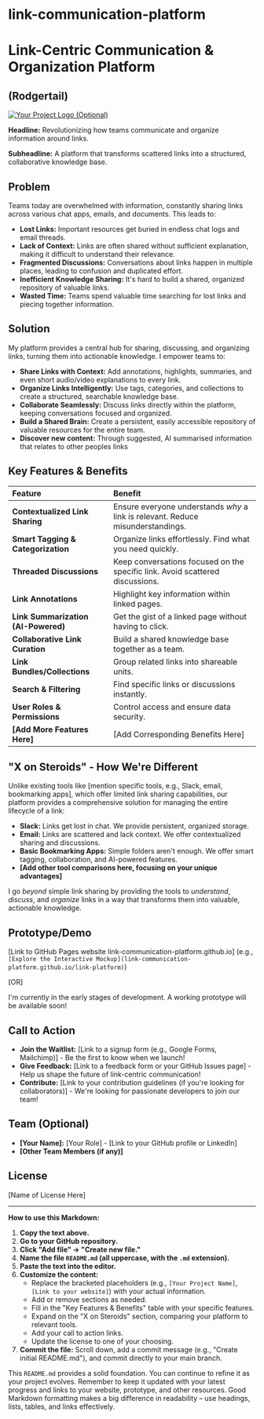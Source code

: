 # link-communication-platform


# Link-Centric Communication & Organization Platform

## (Rodgertail)

[![Your Project Logo (Optional)](link-to-your-logo.png)](link-to-your-website)

**Headline:** Revolutionizing how teams communicate and organize information around links.

**Subheadline:** A platform that transforms scattered links into a structured, collaborative knowledge base.

## Problem

Teams today are overwhelmed with information, constantly sharing links across various chat apps, emails, and documents. This leads to:

*   **Lost Links:** Important resources get buried in endless chat logs and email threads.
*   **Lack of Context:** Links are often shared without sufficient explanation, making it difficult to understand their relevance.
*   **Fragmented Discussions:** Conversations about links happen in multiple places, leading to confusion and duplicated effort.
*   **Inefficient Knowledge Sharing:**  It's hard to build a shared, organized repository of valuable links.
*   **Wasted Time:**  Teams spend valuable time searching for lost links and piecing together information.

## Solution

My platform provides a central hub for sharing, discussing, and organizing links, turning them into actionable knowledge.  I empower teams to:

*   **Share Links with Context:**  Add annotations, highlights, summaries, and even short audio/video explanations to every link.
*   **Organize Links Intelligently:**  Use tags, categories, and collections to create a structured, searchable knowledge base.
*   **Collaborate Seamlessly:**  Discuss links directly within the platform, keeping conversations focused and organized.
*   **Build a Shared Brain:**  Create a persistent, easily accessible repository of valuable resources for the entire team.
* **Discover new content:** Through suggested, AI summarised information that relates to other peoples links

## Key Features & Benefits

| Feature                     | Benefit                                                                        |
| :-------------------------- | :----------------------------------------------------------------------------- |
| **Contextualized Link Sharing** | Ensure everyone understands *why* a link is relevant. Reduce misunderstandings. |
| **Smart Tagging & Categorization** | Organize links effortlessly. Find what you need quickly.                         |
| **Threaded Discussions**        | Keep conversations focused on the specific link. Avoid scattered discussions. |
| **Link Annotations**       | Highlight key information within linked pages.                                   |
| **Link Summarization (AI-Powered)** | Get the gist of a linked page without having to click.                      |
| **Collaborative Link Curation** | Build a shared knowledge base together as a team.                             |
| **Link Bundles/Collections**   | Group related links into shareable units.                                      |
| **Search & Filtering**       | Find specific links or discussions instantly.                                  |
| **User Roles & Permissions**  | Control access and ensure data security.                                    |
| **[Add More Features Here]**  | [Add Corresponding Benefits Here]                                           |

## "X on Steroids" - How We're Different

Unlike existing tools like [mention specific tools, e.g., Slack, email, bookmarking apps], which offer limited link sharing capabilities, our platform provides a comprehensive solution for managing the entire lifecycle of a link:

*   **Slack:**  Links get lost in chat. We provide persistent, organized storage.
*   **Email:**  Links are scattered and lack context.  We offer contextualized sharing and discussions.
*   **Basic Bookmarking Apps:**  Simple folders aren't enough. We offer smart tagging, collaboration, and AI-powered features.
* **[Add other tool comparisons here, focusing on your unique advantages]**

I go *beyond* simple link sharing by providing the tools to *understand*, *discuss*, and *organize* links in a way that transforms them into valuable, actionable knowledge.

## Prototype/Demo

[Link to GitHub Pages website link-communication-platform.github.io]  (e.g., `[Explore the Interactive Mockup](link-communication-platform.github.io/link-platform)`)

[OR]

I'm currently in the early stages of development.  A working prototype will be available soon!

## Call to Action

*   **Join the Waitlist:** [Link to a signup form (e.g., Google Forms, Mailchimp)] - Be the first to know when we launch!
*   **Give Feedback:** [Link to a feedback form or your GitHub Issues page] - Help us shape the future of link-centric communication!
*   **Contribute:** [Link to your contribution guidelines (if you're looking for collaborators)] - We're looking for passionate developers to join our team!

## Team (Optional)

*   **[Your Name]:** [Your Role] - [Link to your GitHub profile or LinkedIn]
*   **[Other Team Members (if any)]**

## License
[Name of License Here]

---

**How to use this Markdown:**

1.  **Copy the text above.**
2.  **Go to your GitHub repository.**
3.  **Click "Add file" -> "Create new file."**
4.  **Name the file `README.md` (all uppercase, with the `.md` extension).**
5.  **Paste the text into the editor.**
6.  **Customize the content:**
    *   Replace the bracketed placeholders (e.g., `[Your Project Name]`, `[Link to your website]`) with your actual information.
    *   Add or remove sections as needed.
    *   Fill in the "Key Features & Benefits" table with your specific features.
    *   Expand on the "X on Steroids" section, comparing your platform to relevant tools.
    *   Add your call to action links.
    * Update the license to one of your choosing.
7.  **Commit the file:** Scroll down, add a commit message (e.g., "Create initial README.md"), and commit directly to your main branch.

This `README.md` provides a solid foundation. You can continue to refine it as your project evolves. Remember to keep it updated with your latest progress and links to your website, prototype, and other resources. Good Markdown formatting makes a big difference in readability – use headings, lists, tables, and links effectively.


